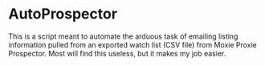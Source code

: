 # AutoProspector
This is a script meant to automate the arduous task of emailing listing information pulled from an exported watch list (CSV file) from Moxie Proxie Prospector. Most will find this useless, but it makes my job easier. 
